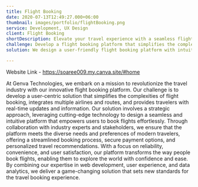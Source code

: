 ```yaml
---
title: Flight Booking
date: 2020-07-13T12:49:27.000+06:00
thumbnail: images/portfolio/flightBooking.png
service: Development, UX Design
client: Flight Booking
shortDescription: Elevate your travel experience with a seamless flight booking platform. Explore our tailored solutions for convenient bookings, real-time updates, and enhanced user experiences.
challenge: Develop a flight booking platform that simplifies the complex process, integrates multiple airlines, and delivers real-time information to users, ensuring a seamless booking experience.
solution: We design a user-friendly flight booking platform with intuitive navigation, secure payment gateways, and real-time flight updates, enhancing convenience and satisfaction for travelers worldwide.

---
```

Website Link - https://soaree009.my.canva.site/#home

At Genva Technologies, we embark on a mission to revolutionize the travel industry with our innovative flight booking platform. Our challenge is to develop a user-centric solution that simplifies the complexities of flight booking, integrates multiple airlines and routes, and provides travelers with real-time updates and information. Our solution involves a strategic approach, leveraging cutting-edge technology to design a seamless and intuitive platform that empowers users to book flights effortlessly. Through collaboration with industry experts and stakeholders, we ensure that the platform meets the diverse needs and preferences of modern travelers, offering a streamlined booking process, secure payment options, and personalized travel recommendations. With a focus on reliability, convenience, and user satisfaction, our platform transforms the way people book flights, enabling them to explore the world with confidence and ease. By combining our expertise in web development, user experience, and data analytics, we deliver a game-changing solution that sets new standards for the travel booking experience.